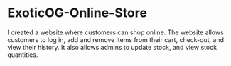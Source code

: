 # ExoticOG-Online-Store
I created a website where customers can shop online. The website allows customers to log in, add and remove items from their cart, check-out, and view their history. It also allows admins to update stock, and view stock quantities.
